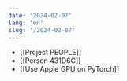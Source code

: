 ```yaml
---
date: '2024-02-07'
lang: 'en'
slug: '/2024-02-07'
---
```


- [[Project PEOPLE]]
- [[Person 431D6C]]
- [[Use Apple GPU on PyTorch]]
